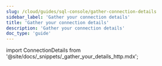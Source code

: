 ```yaml
---
slug: /cloud/guides/sql-console/gather-connection-details
sidebar_label: 'Gather your connection details'
title: 'Gather your connection details'
description: 'Gather your connection details'
doc_type: 'guide'
---
```


import ConnectionDetails from '@site/docs/_snippets/_gather_your_details_http.mdx';

<ConnectionDetails />